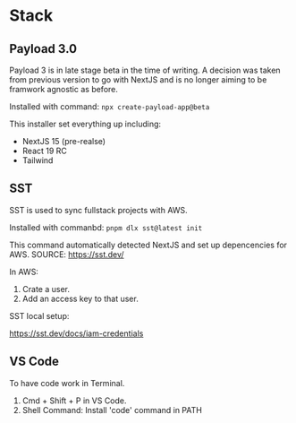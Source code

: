 # Stack

## Payload 3.0
Payload 3 is in late stage beta in the time of writing.
A decision was taken from previous version to go with NextJS and is no longer aiming to be framwork agnostic as before.

Installed with command: `npx create-payload-app@beta`

This installer set everything up including:
- NextJS 15 (pre-realse)
- React 19 RC
- Tailwind

## SST
SST is used to sync fullstack projects with AWS.

Installed with commanbd: `pnpm dlx sst@latest init`

This command automatically detected NextJS and set up depencencies for AWS.
SOURCE: https://sst.dev/

In AWS:
1. Crate a user.
2. Add an access key to that user.

SST local setup:

https://sst.dev/docs/iam-credentials

## VS Code

To have code work in Terminal.
1. Cmd + Shift + P in VS Code.
2. Shell Command: Install 'code' command in PATH

